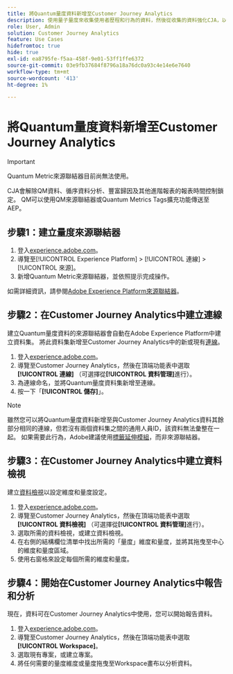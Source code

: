 ```yaml
---
title: 將Quantum量度資料新增至Customer Journey Analytics
description: 使用量子量度來收集使用者歷程和行為的資料，然後從收集的資料強化CJA，以提取更豐富的見解。
role: User, Admin
solution: Customer Journey Analytics
feature: Use Cases
hidefromtoc: true
hide: true
exl-id: ea8795fe-f5aa-458f-9e01-53ff1ffe6372
source-git-commit: 03e9fb37684f8796a18a76dc0a93c4e14e6e7640
workflow-type: tm+mt
source-wordcount: '413'
ht-degree: 1%

---
```


# 將Quantum量度資料新增至Customer Journey Analytics

>[!IMPORTANT]
>
>Quantum Metric來源聯結器目前尚無法使用。

CJA會解除QM資料、循序資料分析、豐富歸因及其他進階報表的報表時間控制鎖定。  QM可以使用QM來源聯結器或Quantum Metrics Tags擴充功能傳送至AEP。

## 步驟1：建立量度來源聯結器

1. 登入[experience.adobe.com](https://experience.adobe.com)。
1. 導覽至[!UICONTROL Experience Platform] > [!UICONTROL 連線] > [!UICONTROL 來源]。
1. 新增Quantum Metric來源聯結器，並依照提示完成操作。

如需詳細資訊，請參閱[Adobe Experience Platform來源聯結器](https://experienceleague.adobe.com/zh-hant/docs/experience-platform/sources/home)。

## 步驟2：在Customer Journey Analytics中建立連線

建立Quantum量度資料的來源聯結器會自動在Adobe Experience Platform中建立資料集。 將此資料集新增至Customer Journey Analytics中的新或現有[連線](/help/connections/overview.md)。

1. 登入[experience.adobe.com](https://experience.adobe.com)。
1. 導覽至Customer Journey Analytics，然後在頂端功能表中選取&#x200B;**[!UICONTROL 連線]** （可選擇從&#x200B;**[!UICONTROL 資料管理]**&#x200B;進行）。
1. 為連線命名，並將Quantum量度資料集新增至連線。
1. 按一下「**[!UICONTROL 儲存]**」。

>[!NOTE]
>雖然您可以將Quantum量度資料新增至與Customer Journey Analytics資料其餘部分相同的連線，但若沒有兩個資料集之間的通用人員ID，該資料無法彙整在一起。 如果需要此行為，Adobe建議使用[標籤延伸模組](https://experienceleague.adobe.com/en/docs/experience-platform/destinations/catalog/analytics/quantum-metric)，而非來源聯結器。

## 步驟3：在Customer Journey Analytics中建立資料檢視

建立[資料檢視](/help/data-views/data-views.md)以設定維度和量度設定。

1. 登入[experience.adobe.com](https://experience.adobe.com)。
1. 導覽至Customer Journey Analytics，然後在頂端功能表中選取&#x200B;**[!UICONTROL 資料檢視]** （可選擇從&#x200B;**[!UICONTROL 資料管理]**&#x200B;進行）。
1. 選取所需的資料檢視，或建立資料檢視。
1. 在右側的結構欄位清單中找出所需的「量度」維度和量度，並將其拖曳至中心的維度和量度區域。
1. 使用右窗格來設定每個所需的維度和量度。

## 步驟4：開始在Customer Journey Analytics中報告和分析

現在，資料可在Customer Journey Analytics中使用，您可以開始報告資料。

1. 登入[experience.adobe.com](https://experience.adobe.com)。
1. 導覽至Customer Journey Analytics，然後在頂端功能表中選取&#x200B;**[!UICONTROL Workspace]**。
1. 選取現有專案，或建立專案。
1. 將任何需要的量度維度或量度拖曳至Workspace畫布以分析資料。

